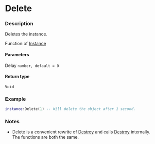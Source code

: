 # Delete
### Description
Deletes the instance.

Function of [Instance](/classes/Instance/)

#### Parameters
Delay `number, default = 0`

#### Return type
`Void`

### Example
```lua
instance:Delete(1) -- Will delete the object after 1 second.
```

### Notes
- Delete is a convenient rewrite of [Destroy](../Destroy) and calls [Destroy](../Destroy) internally. The functions are both the same.